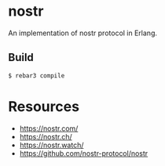 # nostr

An implementation of nostr protocol in Erlang.

## Build

    $ rebar3 compile

# Resources

 - https://nostr.com/
 - https://nostr.ch/
 - https://nostr.watch/
 - https://github.com/nostr-protocol/nostr
